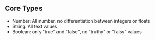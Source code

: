 ## Core Types
- Number: All number, no differentiation between integers or floats
- String: All text values
- Boolean: only "true" and "false", no "truthy" or "falsy" values